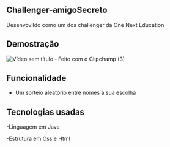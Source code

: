 ## Challenger-amigoSecreto

Desenvovildo como um dos challenger da One Next Education 

## Demostração

![Vídeo sem título ‐ Feito com o Clipchamp (3)](https://github.com/user-attachments/assets/c37375e5-08a4-431c-8230-0287ae247a09)

## Funcionalidade

 - Um sorteio aleatório entre nomes à sua escolha

## Tecnologias usadas

-Linguagem em Java

-Estrutura em Css e Html



